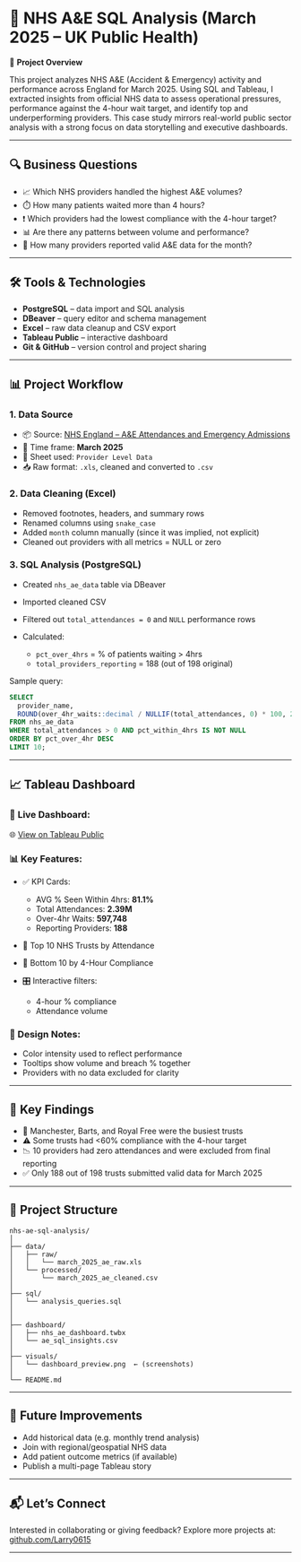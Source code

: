 # 🏥 NHS A\&E SQL Analysis (March 2025 – UK Public Health)

📌 **Project Overview** 

This project analyzes NHS A&E (Accident & Emergency) activity and performance across England for March 2025. Using SQL and Tableau, I extracted insights from official NHS data to assess operational pressures, performance against the 4-hour wait target, and identify top and underperforming providers. This case study mirrors real-world public sector analysis with a strong focus on data storytelling and executive dashboards.

---

## 🔍 Business Questions

* 📈 Which NHS providers handled the highest A\&E volumes?
* ⏱️ How many patients waited more than 4 hours?
* ❗ Which providers had the lowest compliance with the 4-hour target?
* 📊 Are there any patterns between volume and performance?
* 👥 How many providers reported valid A&E data for the month?

---

## 🛠️ Tools & Technologies

* **PostgreSQL** – data import and SQL analysis
* **DBeaver** – query editor and schema management
* **Excel** – raw data cleanup and CSV export
* **Tableau Public** – interactive dashboard
* **Git & GitHub** – version control and project sharing

---

## 📊 Project Workflow

### 1. **Data Source**

* 📦 Source: [NHS England – A\&E Attendances and Emergency Admissions](https://www.england.nhs.uk/statistics/statistical-work-areas/ae-waiting-times-and-activity/)
* 📅 Time frame: **March 2025**
* 📄 Sheet used: `Provider Level Data`
* 📥 Raw format: `.xls`, cleaned and converted to `.csv`

### 2. **Data Cleaning (Excel)**

* Removed footnotes, headers, and summary rows
* Renamed columns using `snake_case`
* Added `month` column manually (since it was implied, not explicit)
* Cleaned out providers with all metrics = NULL or zero

### 3. **SQL Analysis (PostgreSQL)**

* Created `nhs_ae_data` table via DBeaver
* Imported cleaned CSV
* Filtered out `total_attendances = 0` and `NULL` performance rows
* Calculated:

  * `pct_over_4hrs` = % of patients waiting > 4hrs
  * `total_providers_reporting` = 188 (out of 198 original)

Sample query:

```sql
SELECT 
  provider_name,
  ROUND(over_4hr_waits::decimal / NULLIF(total_attendances, 0) * 100, 2) AS pct_over_4hr
FROM nhs_ae_data
WHERE total_attendances > 0 AND pct_within_4hrs IS NOT NULL
ORDER BY pct_over_4hr DESC
LIMIT 10;
```

---

## 📈 Tableau Dashboard

### 🔗 **Live Dashboard**:

🌐 [View on Tableau Public](https://public.tableau.com/views/NHSAEPerformance-March2025SQLTableau/nhs_ae_march_2025)

### 📊 Key Features:

* ✅ KPI Cards:

  * AVG % Seen Within 4hrs: **81.1%**
  * Total Attendances: **2.39M**
  * Over-4hr Waits: **597,748**
  * Reporting Providers: **188**
* 📌 Top 10 NHS Trusts by Attendance
* 🚨 Bottom 10 by 4-Hour Compliance
* 🎛 Interactive filters:

  * 4-hour % compliance
  * Attendance volume

### 🎨 Design Notes:

* Color intensity used to reflect performance
* Tooltips show volume and breach % together
* Providers with no data excluded for clarity

---

## 🧠 Key Findings

* 👥 Manchester, Barts, and Royal Free were the busiest trusts
* ⚠ Some trusts had <60% compliance with the 4-hour target
* 📉 10 providers had zero attendances and were excluded from final reporting
* ✅ Only 188 out of 198 trusts submitted valid data for March 2025

---

## 📂 Project Structure

```
nhs-ae-sql-analysis/
│
├── data/
│   ├── raw/
│   │   └── march_2025_ae_raw.xls
│   └── processed/
│       └── march_2025_ae_cleaned.csv
│
├── sql/
│   └── analysis_queries.sql
│   
│
├── dashboard/
│   ├── nhs_ae_dashboard.twbx
│   └── ae_sql_insights.csv
│
├── visuals/
│   └── dashboard_preview.png  ← (screenshots)
│
└── README.md
```

---

## 🚀 Future Improvements

* Add historical data (e.g. monthly trend analysis)
* Join with regional/geospatial NHS data
* Add patient outcome metrics (if available)
* Publish a multi-page Tableau story

---

## 📬 Let’s Connect

Interested in collaborating or giving feedback?
Explore more projects at: [github.com/Larry0615](https://github.com/Larry0615)

---
